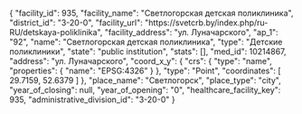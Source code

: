 {
    "facility_id": 935,
    "facility_name": "Светлогорская детская поликлиника",
    "district_id": "3-20-0",
    "facility_url": "https:\/\/svetcrb.by\/index.php\/ru-RU\/detskaya-poliklinika",
    "facility_address": "ул. Луначарского",
    "ap_1": "92",
    "name": "Светлогорская детская поликлиника",
    "type": "Детские поликлиники",
    "state": "public institution",
    "stats": [],
    "med_id": 10214867,
    "address": "ул. Луначарского",
    "coord_x_y": {
        "crs": {
            "type": "name",
            "properties": {
                "name": "EPSG:4326"
            }
        },
        "type": "Point",
        "coordinates": [
            29.7159,
            52.6379
        ]
    },
    "place_name": "Светлогорск",
    "place_type": "city",
    "year_of_closing": null,
    "year_of_opening": "0",
    "healthcare_facility_key": 935,
    "administrative_division_id": "3-20-0"
}